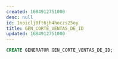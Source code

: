 ```yaml
---
created: 1684912751000
desc: null
id: 1noiclj0ft6jh4hoczs25oy
title: GEN_CORTE_VENTAS_DE_ID
updated: 1684912751000
---
```


```sql
CREATE GENERATOR GEN_CORTE_VENTAS_DE_ID;
```